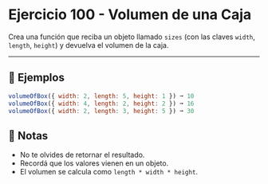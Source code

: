 # Ejercicio 100 - Volumen de una Caja

Crea una función que reciba un objeto llamado `sizes` (con las claves `width`, `length`, `height`) y devuelva el volumen de la caja.

---

## 🧪 Ejemplos

```javascript
volumeOfBox({ width: 2, length: 5, height: 1 }) ➞ 10
volumeOfBox({ width: 4, length: 2, height: 2 }) ➞ 16
volumeOfBox({ width: 2, length: 3, height: 5 }) ➞ 30
```

## 📝 Notas

- No te olvides de retornar el resultado.
- Recordá que los valores vienen en un objeto.
- El volumen se calcula como `length * width * height`.
